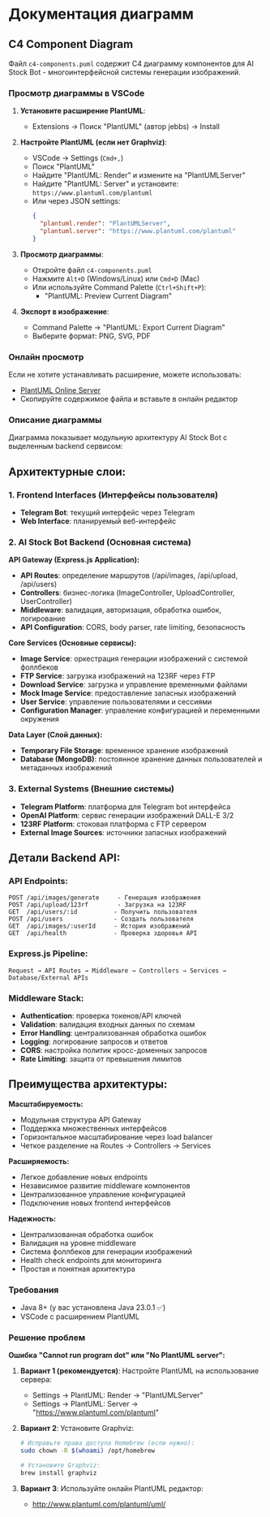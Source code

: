 # Документация диаграмм

## C4 Component Diagram

Файл `c4-components.puml` содержит C4 диаграмму компонентов для AI Stock Bot - многоинтерфейсной системы генерации изображений.

### Просмотр диаграммы в VSCode

1. **Установите расширение PlantUML**:
   - Extensions → Поиск "PlantUML" (автор jebbs) → Install

2. **Настройте PlantUML (если нет Graphviz)**:
   - VSCode → Settings (`Cmd+,`)
   - Поиск "PlantUML"
   - Найдите "PlantUML: Render" и измените на "PlantUMLServer"
   - Найдите "PlantUML: Server" и установите: `https://www.plantuml.com/plantuml`
   - Или через JSON settings: 
     ```json
     {
       "plantuml.render": "PlantUMLServer",
       "plantuml.server": "https://www.plantuml.com/plantuml"
     }
     ```

3. **Просмотр диаграммы**:
   - Откройте файл `c4-components.puml`
   - Нажмите `Alt+D` (Windows/Linux) или `Cmd+D` (Mac)
   - Или используйте Command Palette (`Ctrl+Shift+P`):
     - "PlantUML: Preview Current Diagram"

4. **Экспорт в изображение**:
   - Command Palette → "PlantUML: Export Current Diagram"
   - Выберите формат: PNG, SVG, PDF

### Онлайн просмотр

Если не хотите устанавливать расширение, можете использовать:
- [PlantUML Online Server](http://www.plantuml.com/plantuml/uml/)
- Скопируйте содержимое файла и вставьте в онлайн редактор

### Описание диаграммы

Диаграмма показывает модульную архитектуру AI Stock Bot с выделенным backend сервисом:

## Архитектурные слои:

### 1. Frontend Interfaces (Интерфейсы пользователя)
- **Telegram Bot**: текущий интерфейс через Telegram
- **Web Interface**: планируемый веб-интерфейс

### 2. AI Stock Bot Backend (Основная система)

**API Gateway (Express.js Application):**
- **API Routes**: определение маршрутов (/api/images, /api/upload, /api/users)
- **Controllers**: бизнес-логика (ImageController, UploadController, UserController)
- **Middleware**: валидация, авторизация, обработка ошибок, логирование
- **API Configuration**: CORS, body parser, rate limiting, безопасность

**Core Services (Основные сервисы):**
- **Image Service**: оркестрация генерации изображений с системой фоллбеков
- **FTP Service**: загрузка изображений на 123RF через FTP
- **Download Service**: загрузка и управление временными файлами
- **Mock Image Service**: предоставление запасных изображений
- **User Service**: управление пользователями и сессиями
- **Configuration Manager**: управление конфигурацией и переменными окружения

**Data Layer (Слой данных):**
- **Temporary File Storage**: временное хранение изображений
- **Database (MongoDB)**: постоянное хранение данных пользователей и метаданных изображений

### 3. External Systems (Внешние системы)
- **Telegram Platform**: платформа для Telegram bot интерфейса
- **OpenAI Platform**: сервис генерации изображений DALL-E 3/2
- **123RF Platform**: стоковая платформа с FTP сервером
- **External Image Sources**: источники запасных изображений

## Детали Backend API:

### API Endpoints:
```
POST /api/images/generate     - Генерация изображения
POST /api/upload/123rf        - Загрузка на 123RF
GET  /api/users/:id          - Получить пользователя
POST /api/users              - Создать пользователя
GET  /api/images/:userId     - История изображений
GET  /api/health             - Проверка здоровья API
```

### Express.js Pipeline:
```
Request → API Routes → Middleware → Controllers → Services → Database/External APIs
```

### Middleware Stack:
- **Authentication**: проверка токенов/API ключей
- **Validation**: валидация входных данных по схемам
- **Error Handling**: централизованная обработка ошибок
- **Logging**: логирование запросов и ответов
- **CORS**: настройка политик кросс-доменных запросов
- **Rate Limiting**: защита от превышения лимитов

## Преимущества архитектуры:

**Масштабируемость:**
- Модульная структура API Gateway
- Поддержка множественных интерфейсов
- Горизонтальное масштабирование через load balancer
- Четкое разделение на Routes → Controllers → Services

**Расширяемость:**
- Легкое добавление новых endpoints
- Независимое развитие middleware компонентов
- Централизованное управление конфигурацией
- Подключение новых frontend интерфейсов

**Надежность:**
- Централизованная обработка ошибок
- Валидация на уровне middleware
- Система фоллбеков для генерации изображений
- Health check endpoints для мониторинга
- Простая и понятная архитектура

### Требования

- Java 8+ (у вас установлена Java 23.0.1 ✅)
- VSCode с расширением PlantUML

### Решение проблем

**Ошибка "Cannot run program dot" или "No PlantUML server":**
1. **Вариант 1 (рекомендуется)**: Настройте PlantUML на использование сервера:
   - Settings → PlantUML: Render → "PlantUMLServer"
   - Settings → PlantUML: Server → "https://www.plantuml.com/plantuml"
   
2. **Вариант 2**: Установите Graphviz:
   ```bash
   # Исправьте права доступа Homebrew (если нужно):
   sudo chown -R $(whoami) /opt/homebrew
   
   # Установите Graphviz:
   brew install graphviz
   ```

3. **Вариант 3**: Используйте онлайн PlantUML редактор:
   - http://www.plantuml.com/plantuml/uml/
